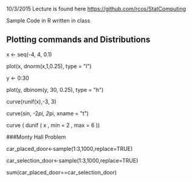 10/3/2015 Lecture is found here https://github.com/rcos/StatComputing

Sample Code in R written in class








## Plotting commands and Distributions

x <- seq(-4, 4, 0.1)

plot(x, dnorm(x,1,0.25), type = "l") 

y <- 0:30

plot(y, dbinom(y, 30, 0.25), type = "h")

curve(runif(x),-3, 3)

curve(sin, -2*pi, 2*pi, xname = "t")

curve ( dunif ( x , min = 2 , max = 6 ))










###Monty Hall Problem

car_placed_door<-sample(1:3,1000,replace=TRUE)

car_selection_door<-sample(1:3,1000,replace=TRUE)

sum(car_placed_door==car_selection_door)
